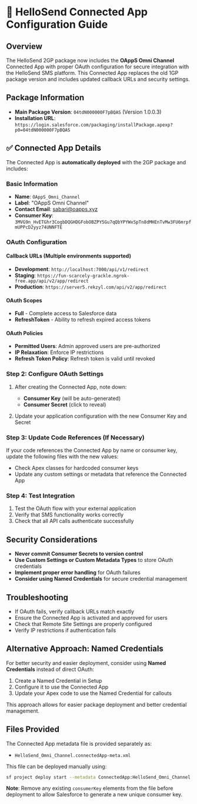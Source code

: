 # 🔗 HelloSend Connected App Configuration Guide

## Overview
The HelloSend 2GP package now includes the **OAppS Omni Channel** Connected App with proper OAuth configuration for secure integration with the HelloSend SMS platform. This Connected App replaces the old 1GP package version and includes updated callback URLs and security settings.

## Package Information
- **Main Package Version**: `04tdN000000F7pBQAS` (Version 1.0.0.3)
- **Installation URL**: `https://login.salesforce.com/packaging/installPackage.apexp?p0=04tdN000000F7pBQAS`

## ✅ Connected App Details

The Connected App is **automatically deployed** with the 2GP package and includes:

### Basic Information
- **Name**: `OAppS_Omni_Channel`
- **Label**: "OAppS Omni Channel"
- **Contact Email**: sabari@oapps.xyz
- **Consumer Key**: `3MVG9n_HvETGhr3CogbDQGHDGFobOBZPY5Gu7qQbYPYWxSpTn8dMHEnTvMw3FU6mrpfmUPPcD2yyz74UNNFTE`

### OAuth Configuration

#### Callback URLs (Multiple environments supported)
- **Development**: `http://localhost:7000/api/v1/redirect`
- **Staging**: `https://fun-scarcely-grackle.ngrok-free.app/api/v2/app/redirect`
- **Production**: `https://server5.rekzyl.com/api/v2/app/redirect`

#### OAuth Scopes
- **Full** - Complete access to Salesforce data
- **RefreshToken** - Ability to refresh expired access tokens

#### OAuth Policies
- **Permitted Users**: Admin approved users are pre-authorized
- **IP Relaxation**: Enforce IP restrictions
- **Refresh Token Policy**: Refresh token is valid until revoked

### Step 2: Configure OAuth Settings
1. After creating the Connected App, note down:
   - **Consumer Key** (will be auto-generated)
   - **Consumer Secret** (click to reveal)

2. Update your application configuration with the new Consumer Key and Secret

### Step 3: Update Code References (If Necessary)
If your code references the Connected App by name or consumer key, update the following files with the new values:

- Check Apex classes for hardcoded consumer keys
- Update any custom settings or metadata that reference the Connected App

### Step 4: Test Integration
1. Test the OAuth flow with your external application
2. Verify that SMS functionality works correctly
3. Check that all API calls authenticate successfully

## Security Considerations
- **Never commit Consumer Secrets to version control**
- **Use Custom Settings or Custom Metadata Types** to store OAuth credentials
- **Implement proper error handling** for OAuth failures
- **Consider using Named Credentials** for secure credential management

## Troubleshooting
- If OAuth fails, verify callback URLs match exactly
- Ensure the Connected App is activated and approved for users
- Check that Remote Site Settings are properly configured
- Verify IP restrictions if authentication fails

## Alternative Approach: Named Credentials
For better security and easier deployment, consider using **Named Credentials** instead of direct OAuth:

1. Create a Named Credential in Setup
2. Configure it to use the Connected App
3. Update your Apex code to use the Named Credential for callouts

This approach allows for easier package deployment and better credential management.

## Files Provided
The Connected App metadata file is provided separately as:
- `HelloSend_Omni_Channel.connectedApp-meta.xml`

This file can be deployed manually using:
```bash
sf project deploy start --metadata ConnectedApp:HelloSend_Omni_Channel --target-org YOUR_ORG_ALIAS
```

**Note**: Remove any existing `consumerKey` elements from the file before deployment to allow Salesforce to generate a new unique consumer key.
